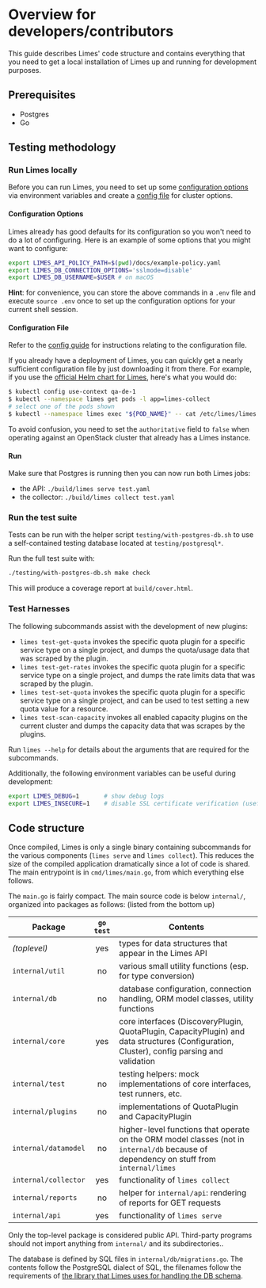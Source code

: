 # Overview for developers/contributors

This guide describes Limes' code structure and contains everything that you need to get a local installation of Limes up and running for development purposes.

## Prerequisites

* Postgres
* Go

## Testing methodology

### Run Limes locally

Before you can run Limes, you need to set up some [configuration
options](../operators/config.md#configuration-options) via environment variables and
create a [config file](../operators/config.md#configuration-file) for cluster options.

#### Configuration Options

Limes already has good defaults for its configuration so you won't need to do a lot of
configuring. Here is an example of some options that you might want to configure:

```bash
export LIMES_API_POLICY_PATH=$(pwd)/docs/example-policy.yaml
export LIMES_DB_CONNECTION_OPTIONS='sslmode=disable'
export LIMES_DB_USERNAME=$USER # on macOS
```

**Hint**: for convenience, you can store the above commands in a `.env` file and execute
`source .env` once to set up the configuration options for your current shell session.

#### Configuration File

Refer to the [config guide](../operators/config.md#configuration-file) for instructions
relating to the configuration file.

If you already have a deployment of Limes, you can quickly get a nearly sufficient configuration file by just
downloading it from there. For example, if you use the [official Helm chart for Limes][chart], here's what you would do:

```bash
$ kubectl config use-context qa-de-1
$ kubectl --namespace limes get pods -l app=limes-collect
# select one of the pods shown
$ kubectl --namespace limes exec "${POD_NAME}" -- cat /etc/limes/limes.yaml > test.yaml
```

To avoid confusion, you need to set the `authoritative` field to `false` when operating against an
OpenStack cluster that already has a Limes instance.

#### Run

Make sure that Postgres is running then you can now run both Limes jobs:

* the API: `./build/limes serve test.yaml`
* the collector: `./build/limes collect test.yaml`

### Run the test suite

Tests can be run with the helper script `testing/with-postgres-db.sh` to use a
self-contained testing database located at `testing/postgresql*`.

Run the full test suite with:

```bash
./testing/with-postgres-db.sh make check
```

This will produce a coverage report at `build/cover.html`.

### Test Harnesses

The following subcommands assist with the development of new plugins:

* `limes test-get-quota` invokes the specific quota plugin for a specific service type on
  a single project, and dumps the quota/usage data that was scraped by the plugin.
* `limes test-get-rates` invokes the specific quota plugin for a specific service type on
  a single project, and dumps the rate limits data that was scraped by the plugin.
* `limes test-set-quota` invokes the specific quota plugin for a specific service type on
  a single project, and can be used to test setting a new quota value for a resource.
* `limes test-scan-capacity` invokes all enabled capacity plugins on the current cluster
  and dumps the capacity data that was scrapes by the plugins.

Run `limes --help` for details about the arguments that are required for the subcommands.

Additionally, the following environment variables can be useful during development:

```bash
export LIMES_DEBUG=1       # show debug logs
export LIMES_INSECURE=1    # disable SSL certificate verification (useful with mitmproxy)
```

## Code structure

Once compiled, Limes is only a single binary containing subcommands for the various components (`limes serve` and `limes
collect`). This reduces the size of the compiled application dramatically since a lot of code is shared. The main
entrypoint is in `cmd/limes/main.go`, from which everything else follows.

The `main.go` is fairly compact. The main source code is below `internal/`, organized into packages as follows: (listed
from the bottom up)

| Package | `go test` | Contents |
| --- | :---: | --- |
| _(toplevel)_ | yes | types for data structures that appear in the Limes API |
| `internal/util` | no | various small utility functions (esp. for type conversion) |
| `internal/db` | no | database configuration, connection handling, ORM model classes, utility functions |
| `internal/core` | yes | core interfaces (DiscoveryPlugin, QuotaPlugin, CapacityPlugin) and data structures (Configuration, Cluster), config parsing and validation |
| `internal/test` | no | testing helpers: mock implementations of core interfaces, test runners, etc. |
| `internal/plugins` | no | implementations of QuotaPlugin and CapacityPlugin |
| `internal/datamodel` | no | higher-level functions that operate on the ORM model classes (not in `internal/db` because of dependency on stuff from `internal/limes` |
| `internal/collector` | yes | functionality of `limes collect` |
| `internal/reports` | no | helper for `internal/api`: rendering of reports for GET requests |
| `internal/api` | yes | functionality of `limes serve` |

Only the top-level package is considered public API. Third-party programs should not import anything from `internal/` and its subdirectories..

The database is defined by SQL files in `internal/db/migrations.go`. The contents follow the PostgreSQL dialect of SQL, the
filenames follow the requirements of [the library that Limes uses for handling the DB schema][migrate].

[yaml]: http://yaml.org/
[chart]: https://github.com/sapcc/helm-charts/tree/master/openstack/limes
[migrate]: https://github.com/golang-migrate/migrate
